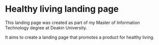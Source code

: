 # Healthy living landing page

This landing page was created as part of my Master of Information Technology degree at Deakin University.

It aims to create a landing page that promotes a product for healthy living.
